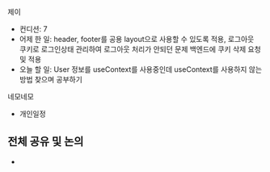 
제이
- 컨디션: 7
- 어제 한 일: header, footer를 공용 layout으로 사용할 수 있도록 적용, 로그아웃 쿠키로 로그인상태 관리하여 로그아웃 처리가 안되던 문제 백엔드에 쿠키 삭제 요청 및 적용
- 오늘 할 일: User 정보를 useContext를 사용중인데 useContext를 사용하지 않는 방법 찾으며 공부하기

네모네모
- 개인일정

## 전체 공유 및 논의
- 